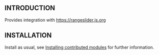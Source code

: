INTRODUCTION
------------

Provides integration with https://rangeslider.js.org

INSTALLATION
------------

Install as usual, see [Installing contributed modules](https://drupal.org/node/895232) for further information.
